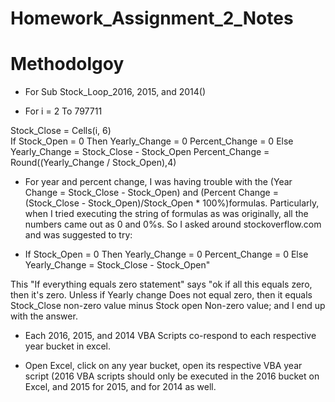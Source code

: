 # Homework_Assignment_2_Notes

# Methodolgoy

- For Sub Stock_Loop_2016, 2015, and 2014()

- For i = 2 To 797711 

Stock_Close = Cells(i, 6)    
        If Stock_Open = 0 Then
            Yearly_Change = 0
            Percent_Change = 0
        Else
            Yearly_Change = Stock_Close - Stock_Open
            Percent_Change = Round((Yearly_Change / Stock_Open),4)

- For year and percent change, I was having trouble with the (Year Change = Stock_Close - Stock_Open) and (Percent Change = (Stock_Close - Stock_Open)/Stock_Open * 100%)formulas. 
Particularly, when I tried executing the string of formulas as was originally, all the numbers came out as 0 and 0%s. 
So I asked around stockoverflow.com and was suggested to try: 

- If Stock_Open = 0 Then 
Yearly_Change = 0
Percent_Change = 0
  Else
Yearly_Change = Stock_Close - Stock_Open"

This "If everything equals zero statement" says "ok if all this equals zero, then it's zero. Unless if Yearly change Does not equal zero, then it equals Stock_Close non-zero value minus Stock open Non-zero value; and I end up with the answer.       

- Each 2016, 2015, and 2014 VBA Scripts co-respond to each respective year bucket in excel.

- Open Excel, click on any year bucket, open its respective VBA year script (2016 VBA scripts should only be executed in the 2016 bucket on Excel, and 2015 for 2015, and for 2014 as well.   
